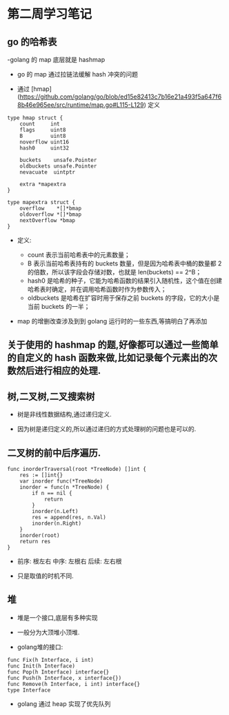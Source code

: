 # 第二周学习笔记

## go 的哈希表

-golang 的 map 底层就是 hashmap

- go 的 map 通过拉链法缓解 hash 冲突的问题

- 通过 [hmap] (https://github.com/golang/go/blob/ed15e82413c7b16e21a493f5a647f68b46e965ee/src/runtime/map.go#L115-L129) 定义

```
type hmap struct {
	count     int
	flags     uint8
	B         uint8
	noverflow uint16
	hash0     uint32

	buckets    unsafe.Pointer
	oldbuckets unsafe.Pointer
	nevacuate  uintptr

	extra *mapextra
}

type mapextra struct {
	overflow    *[]*bmap
	oldoverflow *[]*bmap
	nextOverflow *bmap
}
```

- 定义:
  - count 表示当前哈希表中的元素数量；
  - B 表示当前哈希表持有的 buckets 数量，但是因为哈希表中桶的数量都 2 的倍数，所以该字段会存储对数，也就是 len(buckets) == 2^B；
  - hash0 是哈希的种子，它能为哈希函数的结果引入随机性，这个值在创建哈希表时确定，并在调用哈希函数时作为参数传入；
  - oldbuckets 是哈希在扩容时用于保存之前 buckets 的字段，它的大小是当前 buckets 的一半；

- map 的增删改查涉及到到 golang 运行时的一些东西,等搞明白了再添加

## 关于使用的 hashmap 的题,好像都可以通过一些简单的自定义的 hash 函数来做,比如记录每个元素出的次数然后进行相应的处理.

## 树,二叉树,二叉搜索树

- 树是非线性数据结构,通过递归定义.

- 因为树是递归定义的,所以通过递归的方式处理树的问题也是可以的.

## 二叉树的前中后序遍历.
```
func inorderTraversal(root *TreeNode) []int {
	res := []int{}
	var inorder func(*TreeNode)
	inorder = func(n *TreeNode) {
		if n == nil {
			return
		}
		inorder(n.Left)
		res = append(res, n.Val)
		inorder(n.Right)
	}
	inorder(root)
	return res
}
```
- 前序: 根左右 中序: 左根右 后续: 左右根

- 只是取值的时机不同.

## 堆

- 堆是一个接口,底层有多种实现

- 一般分为大顶堆小顶堆.

- golang堆的接口:

```
func Fix(h Interface, i int)
func Init(h Interface)
func Pop(h Interface) interface{}
func Push(h Interface, x interface{})
func Remove(h Interface, i int) interface{}
type Interface
```

- golang 通过 heap 实现了优先队列

